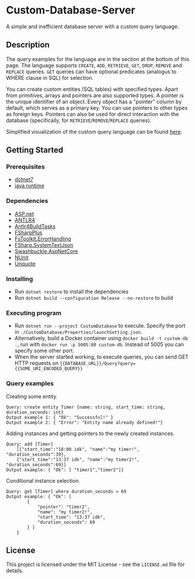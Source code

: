 # Custom-Database-Server

A simple and inefficient database server with a custom query language.

## Description

The query examples for the language are in the section at the bottom of this page. The language supports `CREATE`, `ADD`, `RETRIEVE`, `GET`, `DROP`, `REMOVE` and `REPLACE` queries. `GET` queries can have optional predicates (analogus to WHERE clause in SQL) for selection.  

You can create custom entities (SQL tables) with specified types. Apart from primitives, arrays and pointers are also supported types. A pointer is the unique identifier of an object. Every object has a "pointer" column by default, which serves as a primary key. You can use pointers to other types as foreign keys. Pointers can also be used for direct interaction with the database (specifically, for `RETRIEVE`/`REMOVE`/`REPLACE` queries).

Simplified visualization of the custom query language can be found [here](https://dirakon.github.io/Custom-Database-Server/).

## Getting Started

### Prerequisites

* [dotnet7](https://dotnet.microsoft.com/en-us/download/dotnet/7.0)
* [java runtime](https://openjdk.org/)

### Dependencies

* [ASP.net](https://ASP.net)
* [ANTLR4](https://github.com/antlr/antlr4)
* [Antlr4BuildTasks](https://github.com/kaby76/Antlr4BuildTasks)
* [FSharpPlus](https://github.com/fsprojects/FSharpPlus)
* [FsToolkit.ErrorHandling](https://github.com/demystifyfp/FsToolkit.ErrorHandling)
* [FSharp.SystemTextJson](https://github.com/Tarmil/FSharp.SystemTextJson)
* [Swashbuckle.AspNetCore](https://github.com/domaindrivendev/Swashbuckle.AspNetCore)
* [NUnit](https://nunit.org/)
* [Unquote](https://github.com/SwensenSoftware/unquote)

### Installing

* Run `dotnet restore` to install the dependencies
* Run `dotnet build --configuration Release --no-restore` to build

### Executing program

* Run `dotnet run --project CustomDatabase` to execute. Specify the port in `./CustomDatabase/Properties/launchSetting.json`.
* Alternatively, build a Docker container using `docker build -t custom-db .`, run with `docker run -p 5005:80 custom-db`. Instead of 5005 you can specify some other port.
* When the server started working, to execute queries, you can send GET HTTP requests on `{{DATABASE_URL}}/Query?query={{SOME_URI_ENCODED_QUERY}}`

### Query examples
Creating some entity.
```
Query: create entity Timer {name: string, start_time: string, duration_seconds: int}
Output example 1: { "Ok": "Successful!" }
Output example 2: { "Error": "Entity name already defined!"}
```

Adding instances and getting pointers to the newly created instances.
```
Query: add [Timer] 
    [{"start_time":"18:00 idk", "name":"my timer!", "duration_seconds":39}, 
    {"start_time":"13:37 idk", "name":"my timer2!", "duration_seconds":69}]
Output example: { "Ok": [ "timer1","timer2"]}
```

Conditional instance selection.
```
Query: get [Timer] where duration_seconds = 69
Output example: { "Ok": [
        {
            "pointer": "timer2",
            "name": "my timer2!",
            "start_time": "13:37 idk",
            "duration_seconds": 69
        } ]
    }
```


## License

This project is licensed under the MIT License - see the `LICENSE.md` file for details.


